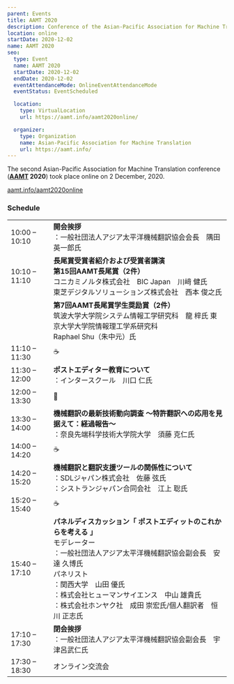 ```yaml
---
parent: Events
title: AAMT 2020
description: Conference of the Asian-Pacific Association for Machine Translation
location: online
startDate: 2020-12-02
name: AAMT 2020
seo:
  type: Event
  name: AAMT 2020
  startDate: 2020-12-02
  endDate: 2020-12-02
  eventAttendanceMode: OnlineEventAttendanceMode
  eventStatus: EventScheduled

  location:
    type: VirtualLocation
    url: https://aamt.info/aamt2020online/

  organizer:
    type: Organization
    name: Asian-Pacific Association for Machine Translation
    url: https://aamt.info/
---
```


The second Asian-Pacific Association for Machine Translation conference (**[AAMT](../associations/aamt.md) 2020**) took place online on 2 December, 2020.

[aamt.info/aamt2020online](https://aamt.info/aamt2020online/)

### Schedule

|     |     |
| --- | --- |
| 10:00 – 10:10 |	**開会挨拶** <br>：一般社団法人アジア太平洋機械翻訳協会会長　隅田英一郎氏 |
| 10:10 – 11:10 |	**長尾賞受賞者紹介および受賞者講演** <br>**第15回AAMT長尾賞（2件）** <br>コニカミノルタ株式会社　BIC Japan　川﨑 健氏 <br>東芝デジタルソリューションズ株式会社　西本 俊之氏 |
| | **第7回AAMT長尾賞学生奨励賞（2件）** <br>筑波大学大学院システム情報工学研究科　龍 梓氏 東京大学大学院情報理工学系研究科　<br>Raphael Shu（朱中元）氏 |
| 11:10 – 11:30 | ☕️ |
| 11:30 – 12:00 |	**ポストエディター教育について** <br>：インタースクール　川口 仁氏 |
| 12:00 – 13:30 |	🍴 |
| 13:30 – 14:00 |	**機械翻訳の最新技術動向調査 〜特許翻訳への応用を見据えて：経過報告〜** <br>：奈良先端科学技術大学院大学　須藤 克仁氏 |
| 14:00 – 14:20 | ☕️ |
| 14:20 – 15:20 |	**機械翻訳と翻訳支援ツールの関係性について** <br>：SDLジャパン株式会社　佐藤 弦氏 <br>：シストランジャパン合同会社　江上 聡氏 |
| 15:20 – 15:40 | ☕️ |
| 15:40 – 17:10 |	**パネルディスカッション「 ポストエディットのこれからを考える 」** <br>モデレーター <br>：一般社団法人アジア太平洋機械翻訳協会副会長　安達 久博氏 <br>パネリスト <br>：関西大学　山田 優氏 <br>：株式会社ヒューマンサイエンス　中山 雄貴氏 <br>：株式会社ホンヤク社　成田 崇宏氏/個人翻訳者　恒川 正志氏 |
| 17:10 – 17:30 |	**閉会挨拶** <br>：一般社団法人アジア太平洋機械翻訳協会副会長　宇津呂武仁氏 |
| 17:30 – 18:30 |	オンライン交流会 |
